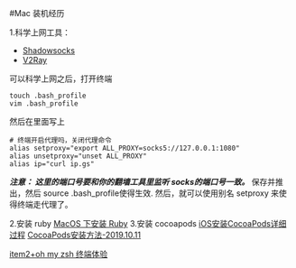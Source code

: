 #Mac 装机经历


1.科学上网工具：

 - [Shadowsocks](https://github.com/shadowsocks/ShadowsocksX-NG/releases/)
 - [V2Ray](https://github.com/v2ray/v2ray-core/releases)
 
 可以科学上网之后，打开终端
 ```
 touch .bash_profile
 vim .bash_profile
 ```
 然后在里面写上
 ```
 # 终端开启代理吗，关闭代理命令
alias setproxy="export ALL_PROXY=socks5://127.0.0.1:1080"
alias unsetproxy="unset ALL_PROXY"
alias ip="curl ip.gs"
 ```
 
 ***注意： 这里的端口号要和你的翻墙工具里监听 socks的端口号一致。***
 保存并推出，然后 source .bash_profile使得生效.
 然后，就可以使用别名 setproxy 来使得终端走代理了。
 
2.安装 ruby
[MacOS 下安装 Ruby](https://liangbogopher.github.io/2018/04/15/mac-upgrade-ruby)
3.安装 cocoapods
[iOS安装CocoaPods详细过程](https://www.jianshu.com/p/9e4e36ba8574)
[CocoaPods安装方法-2019.10.11](https://www.jianshu.com/p/f43b5964f582)
 

 
 
 


[item2+oh my zsh 终端体验](https://segmentfault.com/a/1190000014992947)

